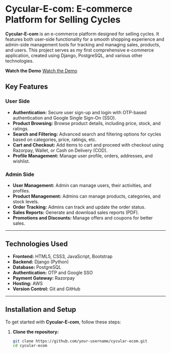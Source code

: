 # Cycular-E-com: E-commerce Platform for Selling Cycles

**Cycular-E-com** is an e-commerce platform designed for selling cycles. It features both user-side functionality for a smooth shopping experience and admin-side management tools for tracking and managing sales, products, and users. This project serves as my first comprehensive e-commerce application, created using Django, PostgreSQL, and various other technologies.

**Watch the Demo**
[Watch the Demo](https://www.youtube.com/watch?v=example)


## Key Features

### User Side

- **Authentication:** Secure user sign-up and login with OTP-based authentication and Google Single Sign-On (SSO).
- **Product Browsing:** Browse product details, including price, stock, and ratings.
- **Search and Filtering:** Advanced search and filtering options for cycles based on categories, price, ratings, etc.
- **Cart and Checkout:** Add items to cart and proceed with checkout using Razorpay, Wallet, or Cash on Delivery (COD).
- **Profile Management:** Manage user profile, orders, addresses, and wishlist.

### Admin Side

- **User Management:** Admin can manage users, their activities, and profiles.
- **Product Management:** Admins can manage products, categories, and stock levels.
- **Order Tracking:** Admins can track and update the order status.
- **Sales Reports:** Generate and download sales reports (PDF).
- **Promotions and Discounts:** Manage offers and coupons for better sales.

---

## Technologies Used

- **Frontend:** HTML5, CSS3, JavaScript, Bootstrap
- **Backend:** Django (Python)
- **Database:** PostgreSQL
- **Authentication:** OTP and Google SSO
- **Payment Gateway:** Razorpay
- **Hosting:** AWS
- **Version Control:** Git and GitHub

---

## Installation and Setup

To get started with **Cycular-E-com**, follow these steps:

1. **Clone the repository:**
   ```bash
   git clone https://github.com/your-username/cycular-ecom.git
   cd cycular-ecom
